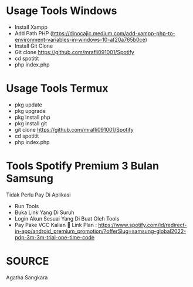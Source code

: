 # Usage Tools Windows
- Install Xampp
- Add Path PHP (https://dinocajic.medium.com/add-xampp-php-to-environment-variables-in-windows-10-af20a765b0ce)
- Install Git Clone
- Git clone https://github.com/mrafli091001/Spotify
- cd spotitit
- php index.php

# Usage Tools Termux
- pkg update
- pkg upgrade
- pkg install php
- pkg install git
- git clone https://github.com/mrafli091001/Spotify
- cd spotitit
- php index.php

# Tools Spotify Premium 3 Bulan Samsung
Tidak Perlu Pay Di Aplikasi
- Run Tools 
- Buka Link Yang Di Suruh
- Login Akun Sesuai Yang Di Buat Oleh Tools
- Pay Pake VCC Kalian 🙂
Link Plan : https://www.spotify.com/id/redirect-in-app/android_premium_promotion/?offerSlug=samsung-global2022-pdp-3m-3m-trial-one-time-code


# SOURCE
Agatha Sangkara

